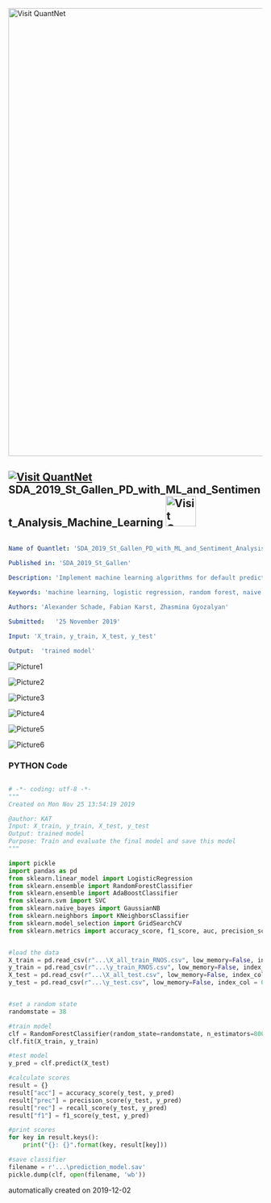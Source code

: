 [<img src="https://github.com/QuantLet/Styleguide-and-FAQ/blob/master/pictures/banner.png" width="888" alt="Visit QuantNet">](http://quantlet.de/)

## [<img src="https://github.com/QuantLet/Styleguide-and-FAQ/blob/master/pictures/qloqo.png" alt="Visit QuantNet">](http://quantlet.de/) **SDA_2019_St_Gallen_PD_with_ML_and_Sentiment_Analysis_Machine_Learning** [<img src="https://github.com/QuantLet/Styleguide-and-FAQ/blob/master/pictures/QN2.png" width="60" alt="Visit QuantNet 2.0">](http://quantlet.de/)

```yaml

Name of Quantlet: 'SDA_2019_St_Gallen_PD_with_ML_and_Sentiment_Analysis_Machine_Learning'

Published in: 'SDA_2019_St_Gallen'

Description: 'Implement machine learning algorithms for default prediction '
            
Keywords: 'machine learning, logistic regression, random forest, naive bayes classifier, adaptive boosting, decision tree, k-nearest neighbor classifier'

Authors: 'Alexander Schade, Fabian Karst, Zhasmina Gyozalyan'

Submitted:   '25 November 2019'

Input: 'X_train, y_train, X_test, y_test'

Output:  'trained model'

```

![Picture1](test_scores_recall_vs_precision_bnkrpt.png)

![Picture2](test_scores_recall_vs_precision_disap.png)

![Picture3](test_scores_recall_vs_precision_inliers.png)

![Picture4](train_scores_recall_vs_precision_bnkrpt.png)

![Picture5](train_scores_recall_vs_precision_disap.png)

![Picture6](train_scores_recall_vs_precision_inliers.png)

### PYTHON Code
```python

# -*- coding: utf-8 -*-
"""
Created on Mon Nov 25 13:54:19 2019

@author: KAT
Input: X_train, y_train, X_test, y_test
Output: trained model
Purpose: Train and evaluate the final model and save this model
"""

import pickle
import pandas as pd
from sklearn.linear_model import LogisticRegression
from sklearn.ensemble import RandomForestClassifier
from sklearn.ensemble import AdaBoostClassifier
from sklearn.svm import SVC
from sklearn.naive_bayes import GaussianNB
from sklearn.neighbors import KNeighborsClassifier
from sklearn.model_selection import GridSearchCV
from sklearn.metrics import accuracy_score, f1_score, auc, precision_score, recall_score


#load the data
X_train = pd.read_csv(r"...\X_all_train_RNOS.csv", low_memory=False, index_col = 0).iloc[:, 2:]
y_train = pd.read_csv(r"...\y_train_RNOS.csv", low_memory=False, index_col = 0).squeeze()
X_test = pd.read_csv(r"...\X_all_test.csv", low_memory=False, index_col = 0).iloc[:, 2:]
y_test = pd.read_csv(r"...\y_test.csv", low_memory=False, index_col = 0).squeeze()


#set a random state
randomstate = 38

#train model
clf = RandomForestClassifier(random_state=randomstate, n_estimators=800, max_depth=20)
clf.fit(X_train, y_train)

#test model
y_pred = clf.predict(X_test)

#calculate scores
result = {}
result["acc"] = accuracy_score(y_test, y_pred)
result["prec"] = precision_score(y_test, y_pred)
result["rec"] = recall_score(y_test, y_pred)
result["f1"] = f1_score(y_test, y_pred)

#print scores
for key in result.keys():
    print("{}: {}".format(key, result[key]))

#save classifier
filename = r'...\prediction_model.sav'
pickle.dump(clf, open(filename, 'wb'))


```

automatically created on 2019-12-02